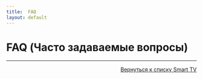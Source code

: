 ```yaml
---
title:  FAQ
layout: default
---
```


# FAQ (Часто задаваемые вопросы)





---
<p align="right"><a href="https://lazykpub.github.io/Lazykpub/pages/smarttv">Вернуться к списку Smart TV</a></p>
